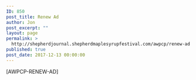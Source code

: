```yaml
---
ID: 850
post_title: Renew Ad
author: Jon
post_excerpt: ""
layout: page
permalink: >
  http://shepherdjournal.shepherdmaplesyrupfestival.com/awpcp/renew-ad
published: true
post_date: 2017-12-13 00:00:00
---
```

[AWPCP-RENEW-AD]